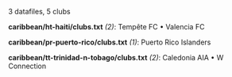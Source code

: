 3 datafiles, 5 clubs

**caribbean/ht-haiti/clubs.txt** _(2)_:  Tempête FC • Valencia FC

**caribbean/pr-puerto-rico/clubs.txt** _(1)_:  Puerto Rico Islanders

**caribbean/tt-trinidad-n-tobago/clubs.txt** _(2)_:  Caledonia AIA • W Connection

